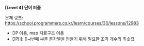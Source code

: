 **[Level 4] 단어 퍼즐**

문제 링크: https://school.programmers.co.kr/learn/courses/30/lessons/12983

* DP 이용, map 자료구조 이용
* DP[i]: 0~i번째 부분 문자열을 만들기 위해 필요한 조각 개수의 최솟값
